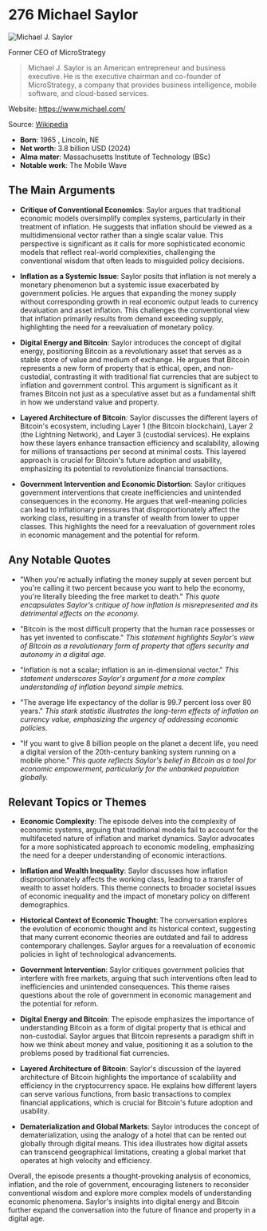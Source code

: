 # 276 Michael Saylor


![Michael J. Saylor](https://encrypted-tbn0.gstatic.com/licensed-image?q=tbn:ANd9GcQA6gXFR_lm05vP2FQ4w1xq3AXJkmFzRCTP-TqDSwivcECANwW0K0rFR21fQEIflk0RjDAb&s=19)

Former CEO of MicroStrategy

> Michael J. Saylor is an American entrepreneur and business executive. He is the executive chairman and co-founder of MicroStrategy, a company that provides business intelligence, mobile software, and cloud-based services.

Website: https://www.michael.com/

Source: [Wikipedia](https://en.wikipedia.org/wiki/Michael_J._Saylor)

- **Born**: 1965 , Lincoln, NE
- **Net worth**: 3.8 billion USD (2024)
- **Alma mater**: Massachusetts Institute of Technology (BSc)
- **Notable work**: The Mobile Wave


## The Main Arguments

- **Critique of Conventional Economics**: Saylor argues that traditional economic models oversimplify complex systems, particularly in their treatment of inflation. He suggests that inflation should be viewed as a multidimensional vector rather than a single scalar value. This perspective is significant as it calls for more sophisticated economic models that reflect real-world complexities, challenging the conventional wisdom that often leads to misguided policy decisions.

- **Inflation as a Systemic Issue**: Saylor posits that inflation is not merely a monetary phenomenon but a systemic issue exacerbated by government policies. He argues that expanding the money supply without corresponding growth in real economic output leads to currency devaluation and asset inflation. This challenges the conventional view that inflation primarily results from demand exceeding supply, highlighting the need for a reevaluation of monetary policy.

- **Digital Energy and Bitcoin**: Saylor introduces the concept of digital energy, positioning Bitcoin as a revolutionary asset that serves as a stable store of value and medium of exchange. He argues that Bitcoin represents a new form of property that is ethical, open, and non-custodial, contrasting it with traditional fiat currencies that are subject to inflation and government control. This argument is significant as it frames Bitcoin not just as a speculative asset but as a fundamental shift in how we understand value and property.

- **Layered Architecture of Bitcoin**: Saylor discusses the different layers of Bitcoin's ecosystem, including Layer 1 (the Bitcoin blockchain), Layer 2 (the Lightning Network), and Layer 3 (custodial services). He explains how these layers enhance transaction efficiency and scalability, allowing for millions of transactions per second at minimal costs. This layered approach is crucial for Bitcoin's future adoption and usability, emphasizing its potential to revolutionize financial transactions.

- **Government Intervention and Economic Distortion**: Saylor critiques government interventions that create inefficiencies and unintended consequences in the economy. He argues that well-meaning policies can lead to inflationary pressures that disproportionately affect the working class, resulting in a transfer of wealth from lower to upper classes. This highlights the need for a reevaluation of government roles in economic management and the potential for reform.

## Any Notable Quotes

- "When you're actually inflating the money supply at seven percent but you're calling it two percent because you want to help the economy, you're literally bleeding the free market to death."
  *This quote encapsulates Saylor's critique of how inflation is misrepresented and its detrimental effects on the economy.*

- "Bitcoin is the most difficult property that the human race possesses or has yet invented to confiscate."
  *This statement highlights Saylor's view of Bitcoin as a revolutionary form of property that offers security and autonomy in a digital age.*

- "Inflation is not a scalar; inflation is an in-dimensional vector."
  *This statement underscores Saylor's argument for a more complex understanding of inflation beyond simple metrics.*

- "The average life expectancy of the dollar is 99.7 percent loss over 80 years."
  *This stark statistic illustrates the long-term effects of inflation on currency value, emphasizing the urgency of addressing economic policies.*

- "If you want to give 8 billion people on the planet a decent life, you need a digital version of the 20th-century banking system running on a mobile phone."
  *This quote reflects Saylor's belief in Bitcoin as a tool for economic empowerment, particularly for the unbanked population globally.*

## Relevant Topics or Themes

- **Economic Complexity**: The episode delves into the complexity of economic systems, arguing that traditional models fail to account for the multifaceted nature of inflation and market dynamics. Saylor advocates for a more sophisticated approach to economic modeling, emphasizing the need for a deeper understanding of economic interactions.

- **Inflation and Wealth Inequality**: Saylor discusses how inflation disproportionately affects the working class, leading to a transfer of wealth to asset holders. This theme connects to broader societal issues of economic inequality and the impact of monetary policy on different demographics.

- **Historical Context of Economic Thought**: The conversation explores the evolution of economic thought and its historical context, suggesting that many current economic theories are outdated and fail to address contemporary challenges. Saylor argues for a reevaluation of economic policies in light of technological advancements.

- **Government Intervention**: Saylor critiques government policies that interfere with free markets, arguing that such interventions often lead to inefficiencies and unintended consequences. This theme raises questions about the role of government in economic management and the potential for reform.

- **Digital Energy and Bitcoin**: The episode emphasizes the importance of understanding Bitcoin as a form of digital property that is ethical and non-custodial. Saylor argues that Bitcoin represents a paradigm shift in how we think about money and value, positioning it as a solution to the problems posed by traditional fiat currencies.

- **Layered Architecture of Bitcoin**: Saylor's discussion of the layered architecture of Bitcoin highlights the importance of scalability and efficiency in the cryptocurrency space. He explains how different layers can serve various functions, from basic transactions to complex financial applications, which is crucial for Bitcoin's future adoption and usability.

- **Dematerialization and Global Markets**: Saylor introduces the concept of dematerialization, using the analogy of a hotel that can be rented out globally through digital means. This idea illustrates how digital assets can transcend geographical limitations, creating a global market that operates at high velocity and efficiency.

Overall, the episode presents a thought-provoking analysis of economics, inflation, and the role of government, encouraging listeners to reconsider conventional wisdom and explore more complex models of understanding economic phenomena. Saylor's insights into digital energy and Bitcoin further expand the conversation into the future of finance and property in a digital age.